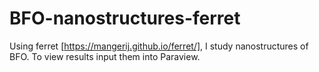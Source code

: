 # BFO-nanostructures-ferret
Using ferret [https://mangerij.github.io/ferret/], I study nanostructures of BFO. To view results input them into Paraview.
